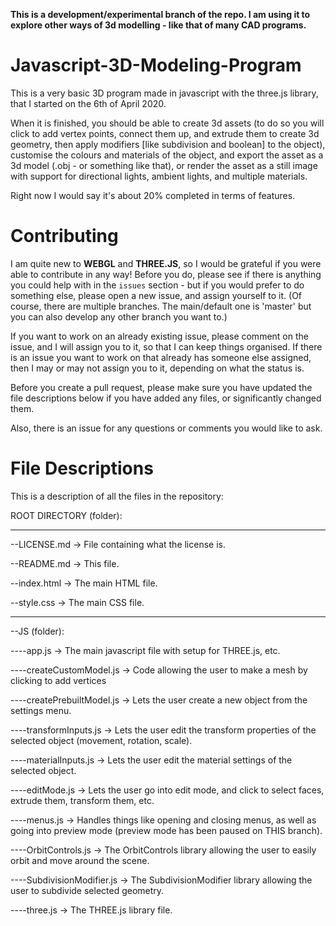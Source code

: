 **This is a development/experimental branch of the repo. I am using it to explore other ways of 3d modelling - like that of many CAD programs.**

# Javascript-3D-Modeling-Program
This is a very basic 3D program made in javascript with the three.js library, that I started on the 6th of April 2020.

When it is finished, you should be able to create 3d assets (to do so you will click to add vertex points, connect them up, and extrude them to create 3d geometry, then apply modifiers [like subdivision and boolean] to the object), customise the colours and materials of the object, and export the asset as a 3d model (.obj - or something like that), or render the asset as a still image with support for directional lights, ambient lights, and multiple materials.

Right now I would say it's about 20% completed in terms of features.

# Contributing
I am quite new to **WEBGL** and  **THREE.JS**, so I would be grateful if you were able to contribute in any way! Before you do, please see if there is anything you could help with in the `issues` section - but if you would prefer to do something else, please open a new issue, and assign yourself to it. (Of course, there are multiple branches. The main/default one is 'master' but you can also develop any other branch you want to.)

If you want to work on an already existing issue, please comment on the issue, and I will assign you to it, so that I can keep things organised.
If there is an issue you want to work on that already has someone else assigned, then I may or may not assign you to it, depending on what the status is.

Before you create a pull request, please make sure you have updated the file descriptions below if you have added any files, or significantly changed them.

Also, there is an issue for any questions or comments you would like to ask.

# File Descriptions
This is a description of all the files in the repository:

ROOT DIRECTORY (folder):

--- --- --- --- --- ---

--LICENSE.md -> File containing what the license is.

--README.md -> This file.

--index.html -> The main HTML file.

--style.css -> The main CSS file.

--- --- --- --- --- ---
 
--JS (folder):

----app.js -> The main javascript file with setup for THREE.js, etc.

----createCustomModel.js -> Code allowing the user to make a mesh by clicking to add vertices

----createPrebuiltModel.js -> Lets the user create a new object from the settings menu.

----transformInputs.js -> Lets the user edit the transform properties of the selected object (movement, rotation, scale).

----materialInputs.js -> Lets the user edit the material settings of the selected object.

----editMode.js -> Lets the user go into edit mode, and click to select faces, extrude them, transform them, etc.

----menus.js -> Handles things like opening and closing menus, as well as going into preview mode (preview mode has been paused on THIS branch).

----OrbitControls.js -> The OrbitControls library allowing the user to easily orbit and move around the scene.

----SubdivisionModifier.js -> The SubdivisionModifier library allowing the user to subdivide selected geometry.

----three.js -> The THREE.js library file.
